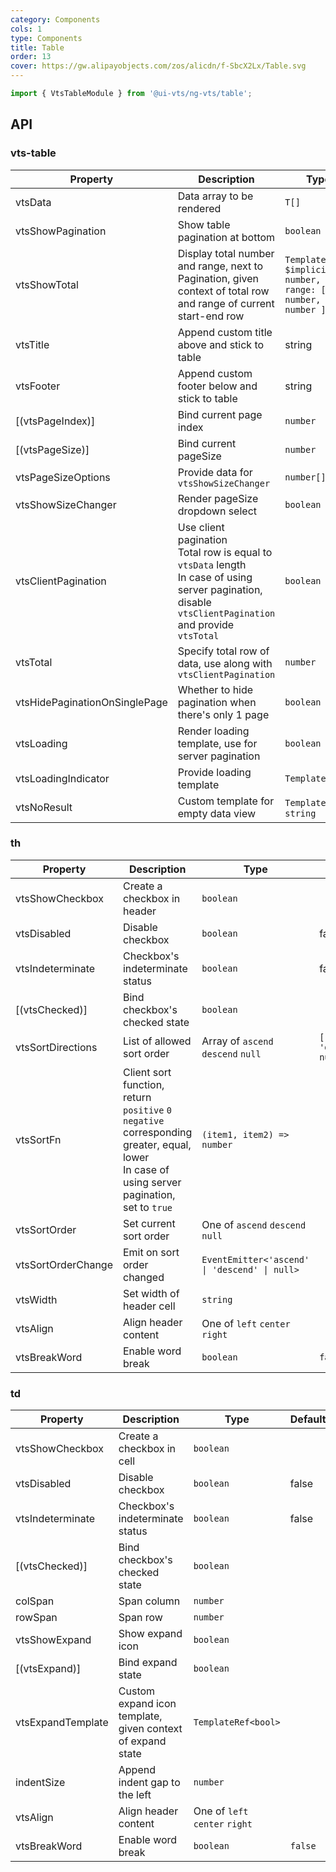 ```yaml
---
category: Components
cols: 1
type: Components
title: Table
order: 13
cover: https://gw.alipayobjects.com/zos/alicdn/f-SbcX2Lx/Table.svg
---
```


```ts
import { VtsTableModule } from '@ui-vts/ng-vts/table';
```

## API

### vts-table

| Property | Description | Type | Default |
| -------- | ----------- | ---- | ------- |
| vtsData | Data array to be rendered | `T[]` |
| vtsShowPagination | Show table pagination at bottom | `boolean` | `false`
| vtsShowTotal | Display total number and range, next to Pagination, given context of total row and range of current start-end row | `TemplateRef<{ $implicit: number, range: [ number, number ] }>` |
| vtsTitle | Append custom title above and stick to table | string | TemplateRef | 
| vtsFooter | Append custom footer below and stick to table | string | TemplateRef | 
| [(vtsPageIndex)] | Bind current page index | `number` | 1
| [(vtsPageSize)] | Bind current pageSize | `number` | `10`
| vtsPageSizeOptions | Provide data for `vtsShowSizeChanger` | `number[]` | `[10, 20, 30, 40, 50]`
| vtsShowSizeChanger | Render pageSize dropdown select | `boolean` | false
| vtsClientPagination | Use client pagination<br>Total row is equal to `vtsData` length<br>In case of using server pagination, disable `vtsClientPagination` and provide `vtsTotal` | `boolean` | `true`
| vtsTotal | Specify total row of data, use along with `vtsClientPagination` | `number` |
| vtsHidePaginationOnSinglePage | Whether to hide pagination when there's only 1 page | `boolean` | true
| vtsLoading | Render loading template, use for server pagination | `boolean` | `false`
| vtsLoadingIndicator | Provide loading template | `Template` |
| vtsNoResult | Custom template for empty data view | `Template` or `string` |

### th
| Property | Description | Type | Default |
| -------- | ----------- | ---- | ------- |
| vtsShowCheckbox | Create a checkbox in header | `boolean` |
| vtsDisabled | Disable checkbox | `boolean` | false
| vtsIndeterminate | Checkbox's indeterminate status | `boolean` | false
| [(vtsChecked)] | Bind checkbox's checked state | `boolean` |
| vtsSortDirections | List of allowed sort order | Array of `ascend` `descend` `null` | `['ascend', 'descend', null]`
| vtsSortFn | Client sort function, return `positive` `0` `negative` corresponding greater, equal, lower <br>In case of using server pagination, set to `true` | `(item1, item2) => number` |
| vtsSortOrder | Set current sort order | One of `ascend` `descend` `null` |
| vtsSortOrderChange | Emit on sort order changed | `EventEmitter<'ascend' \| 'descend' \| null>` |
| vtsWidth | Set width of header cell | `string` |
| vtsAlign | Align header content | One of `left` `center` `right` |
| vtsBreakWord | Enable word break | `boolean` | `false`


### td
| Property | Description | Type | Default |
| -------- | ----------- | ---- | ------- |
| vtsShowCheckbox | Create a checkbox in cell | `boolean` |
| vtsDisabled | Disable checkbox | `boolean` | false
| vtsIndeterminate | Checkbox's indeterminate status | `boolean` | false
| [(vtsChecked)] | Bind checkbox's checked state | `boolean` |
| colSpan | Span column | `number` |
| rowSpan | Span row | `number` |
| vtsShowExpand | Show expand icon | `boolean` |
| [(vtsExpand)] | Bind expand state | `boolean` |
| vtsExpandTemplate | Custom expand icon template, given context of expand state | `TemplateRef<bool>` |
| indentSize | Append indent gap to the left | `number` |
| vtsAlign | Align header content | One of `left` `center` `right` |
| vtsBreakWord | Enable word break | `boolean` | `false`